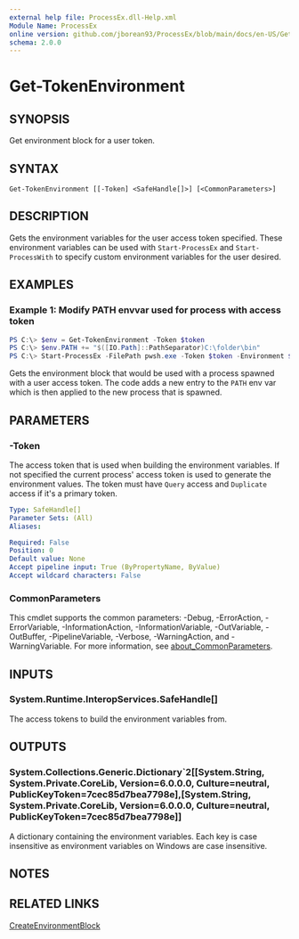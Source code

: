 ```yaml
---
external help file: ProcessEx.dll-Help.xml
Module Name: ProcessEx
online version: github.com/jborean93/ProcessEx/blob/main/docs/en-US/Get-TokenEnvironment.md
schema: 2.0.0
---
```


# Get-TokenEnvironment

## SYNOPSIS
Get environment block for a user token.

## SYNTAX

```
Get-TokenEnvironment [[-Token] <SafeHandle[]>] [<CommonParameters>]
```

## DESCRIPTION
Gets the environment variables for the user access token specified.
These environment variables can be used with `Start-ProcessEx` and `Start-ProcessWith` to specify custom environment variables for the user desired.

## EXAMPLES

### Example 1: Modify PATH envvar used for process with access token
```powershell
PS C:\> $env = Get-TokenEnvironment -Token $token
PS C:\> $env.PATH += "$([IO.Path]::PathSeparator)C:\folder\bin"
PS C:\> Start-ProcessEx -FilePath pwsh.exe -Token $token -Environment $env
```

Gets the environment block that would be used with a process spawned with a user access token.
The code adds a new entry to the `PATH` env var which is then applied to the new process that is spawned.

## PARAMETERS

### -Token
The access token that is used when building the environment variables.
If not specified the current process' access token is used to generate the environment values.
The token must have `Query` access and `Duplicate` access if it's a primary token.

```yaml
Type: SafeHandle[]
Parameter Sets: (All)
Aliases:

Required: False
Position: 0
Default value: None
Accept pipeline input: True (ByPropertyName, ByValue)
Accept wildcard characters: False
```

### CommonParameters
This cmdlet supports the common parameters: -Debug, -ErrorAction, -ErrorVariable, -InformationAction, -InformationVariable, -OutVariable, -OutBuffer, -PipelineVariable, -Verbose, -WarningAction, and -WarningVariable. For more information, see [about_CommonParameters](http://go.microsoft.com/fwlink/?LinkID=113216).

## INPUTS

### System.Runtime.InteropServices.SafeHandle[]
The access tokens to build the environment variables from.

## OUTPUTS

### System.Collections.Generic.Dictionary`2[[System.String, System.Private.CoreLib, Version=6.0.0.0, Culture=neutral, PublicKeyToken=7cec85d7bea7798e],[System.String, System.Private.CoreLib, Version=6.0.0.0, Culture=neutral, PublicKeyToken=7cec85d7bea7798e]]
A dictionary containing the environment variables.
Each key is case insensitive as environment variables on Windows are case insensitive.

## NOTES

## RELATED LINKS

[CreateEnvironmentBlock](https://docs.microsoft.com/en-us/windows/win32/api/userenv/nf-userenv-createenvironmentblock)
